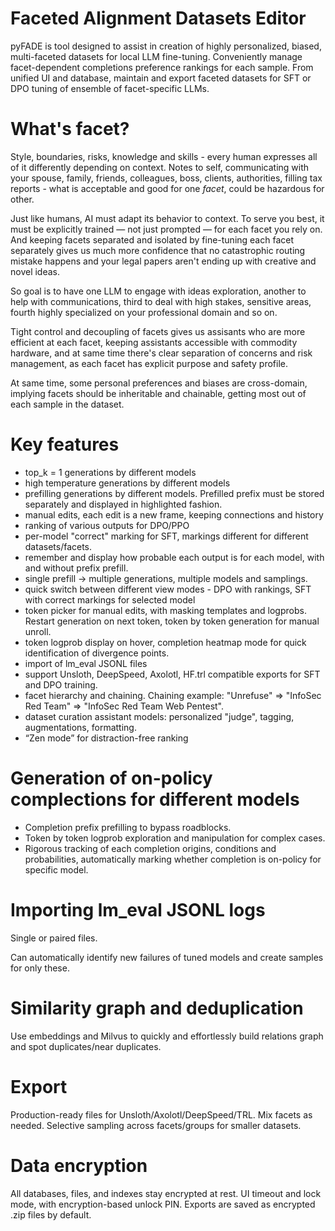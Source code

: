 # Faceted Alignment Datasets Editor

pyFADE is tool designed to assist in creation of highly personalized, biased, multi-faceted datasets for local LLM fine-tuning.
Conveniently manage facet-dependent completions preference rankings for each sample.
From unified UI and database, maintain and export faceted datasets for SFT or DPO tuning of ensemble of facet-specific LLMs.

# What's facet?

Style, boundaries, risks, knowledge and skills - every human expresses all of it differently depending on context.
Notes to self, communicating with your spouse, family, friends, colleagues, boss, clients, authorities, filling tax reports - what is acceptable and good for one *facet*, could be hazardous for other. 

Just like humans, AI must adapt its behavior to context. To serve you best, it must be explicitly trained — not just prompted — for each facet you rely on.
And keeping facets separated and isolated by fine-tuning each facet separately gives us much more confidence that no catastrophic routing mistake happens and your legal papers aren't ending up with creative and novel ideas.

So goal is to have one LLM to engage with ideas exploration, another to help with communications, third to deal with high stakes, sensitive areas, fourth highly specialized on your professional domain and so on.

Tight control and decoupling of facets gives us assisants who are more efficient at each facet, keeping assistants accessible with commodity hardware, and at same time there's clear separation of concerns and risk management, as each facet has explicit purpose and safety profile.

At same time, some personal preferences and biases are cross-domain, implying facets should be inheritable and chainable, getting most out of each sample in the dataset.

# Key features
 - top_k = 1 generations by different models
 - high temperature generations by different models
 - prefilling generations by different models. Prefilled prefix must be stored separately and displayed in highlighted fashion.
 - manual edits, each edit is a new frame, keeping connections and history
 - ranking of various outputs for DPO/PPO
 - per-model "correct" marking for SFT, markings different for different datasets/facets.
 - remember and display how probable each output is for each model, with and without prefix prefill.
 - single prefill -> multiple generations, multiple models and samplings.
 - quick switch between different view modes - DPO with rankings, SFT with correct markings for selected model
 - token picker for manual edits, with masking templates and logprobs. Restart generation on next token, token by token generation for manual unroll.
 - token logprob display on hover, completion heatmap mode for quick identification of divergence points.
 - import of lm_eval JSONL files
 - support Unsloth, DeepSpeed, Axolotl, HF.trl compatible exports for SFT and DPO training.
 - facet hierarchy and chaining. Chaining example: "Unrefuse" => "InfoSec Red Team" => "InfoSec Red Team Web Pentest".
 - dataset curation assistant models: personalized "judge", tagging, augmentations, formatting.
 - “Zen mode” for distraction-free ranking

# Generation of on-policy complections for different models
 - Completion prefix prefilling to bypass roadblocks.
 - Token by token logprob exploration and manipulation for complex cases.
 - Rigorous tracking of each completion origins, conditions and probabilities, automatically marking whether completion is on-policy for specific model.

# Importing lm_eval JSONL logs

Single or paired files.

Can automatically identify new failures of tuned models and create samples for only these.

# Similarity graph and deduplication

Use embeddings and Milvus to quickly and effortlessly build relations graph and spot duplicates/near duplicates.

# Export

Production-ready files for Unsloth/Axolotl/DeepSpeed/TRL.
Mix facets as needed.
Selective sampling across facets/groups for smaller datasets.

# Data encryption

All databases, files, and indexes stay encrypted at rest. 
UI timeout and lock mode, with encryption-based unlock PIN.
Exports are saved as encrypted .zip files by default.

